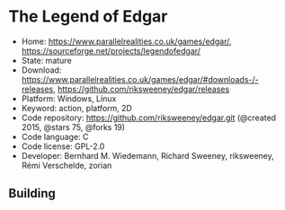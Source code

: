 # The Legend of Edgar

- Home: https://www.parallelrealities.co.uk/games/edgar/, https://sourceforge.net/projects/legendofedgar/
- State: mature
- Download: https://www.parallelrealities.co.uk/games/edgar/#downloads-/-releases, https://github.com/riksweeney/edgar/releases
- Platform: Windows, Linux
- Keyword: action, platform, 2D
- Code repository: https://github.com/riksweeney/edgar.git (@created 2015, @stars 75, @forks 19)
- Code language: C
- Code license: GPL-2.0
- Developer: Bernhard M. Wiedemann, Richard Sweeney, riksweeney, Rémi Verschelde, zorian

## Building
